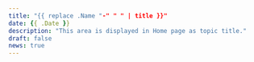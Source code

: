 ```yaml
---
title: "{{ replace .Name "-" " " | title }}"
date: {{ .Date }}
description: "This area is displayed in Home page as topic title."
draft: false
news: true
---
```

<!-- This area up to !--more-- is displayed in Home page as summary. -->



<!--more-->
